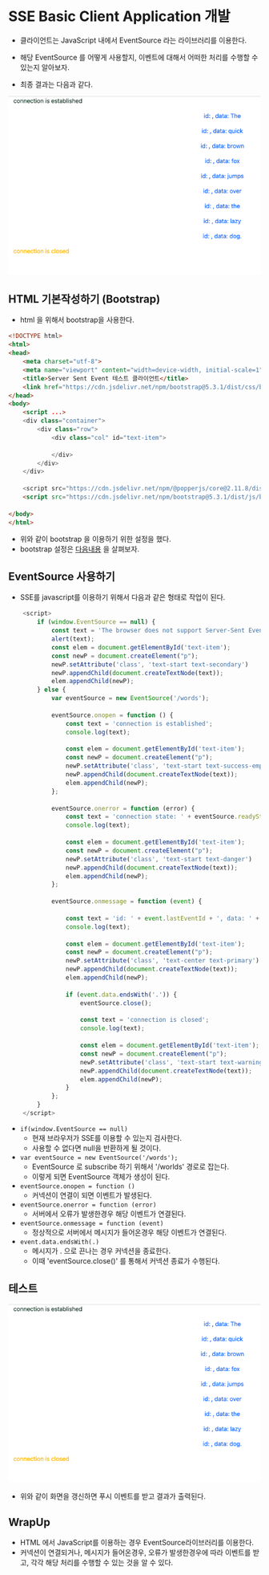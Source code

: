 # SSE Basic Client Application 개발 

- 클라이언트는 JavaScript 내에서 EventSource 라는 라이브러리를 이용한다. 
- 해당 EventSource 를 어떻게 사용할지, 이벤트에 대해서 어떠한 처리를 수행할 수 있는지 알아보자. 

- 최종 결과는 다음과 같다. 

![sse-event](imgs/sse-client.png)

## HTML 기본작성하기 (Bootstrap)

- html 을 위해서 bootstrap을 사용한다. 

```html
<!DOCTYPE html>
<html>
<head>
    <meta charset="utf-8">
    <meta name="viewport" content="width=device-width, initial-scale=1">
    <title>Server Sent Event 테스트 클라이언트</title>
    <link href="https://cdn.jsdelivr.net/npm/bootstrap@5.3.1/dist/css/bootstrap.min.css" rel="stylesheet" integrity="sha384-4bw+/aepP/YC94hEpVNVgiZdgIC5+VKNBQNGCHeKRQN+PtmoHDEXuppvnDJzQIu9" crossorigin="anonymous">
</head>
<body>
    <script ...>
    <div class="container">
        <div class="row">
            <div class="col" id="text-item">

            </div>
        </div>
    </div>

    <script src="https://cdn.jsdelivr.net/npm/@popperjs/core@2.11.8/dist/umd/popper.min.js" integrity="sha384-I7E8VVD/ismYTF4hNIPjVp/Zjvgyol6VFvRkX/vR+Vc4jQkC+hVqc2pM8ODewa9r" crossorigin="anonymous"></script>
    <script src="https://cdn.jsdelivr.net/npm/bootstrap@5.3.1/dist/js/bootstrap.min.js" integrity="sha384-Rx+T1VzGupg4BHQYs2gCW9It+akI2MM/mndMCy36UVfodzcJcF0GGLxZIzObiEfa" crossorigin="anonymous"></script>

</body>
</html>
```

- 위와 같이 bootstrap 을 이용하기 위한 설정을 했다. 
- bootstrap 설정은 [다음내용](https://getbootstrap.com/docs/5.3/getting-started/introduction/) 을 살펴보자. 

## EventSource 사용하기 

- SSE를 javascript를 이용하기 위해서 다음과 같은 형태로 작업이 된다. 

```js
    <script>
        if (window.EventSource == null) {
            const text = 'The browser does not support Server-Sent Events';
            alert(text);
            const elem = document.getElementById('text-item');
            const newP = document.createElement("p");
            newP.setAttribute('class', 'text-start text-secondary')
            newP.appendChild(document.createTextNode(text));
            elem.appendChild(newP);
        } else {
            var eventSource = new EventSource('/words');

            eventSource.onopen = function () {
                const text = 'connection is established';
                console.log(text);

                const elem = document.getElementById('text-item');
                const newP = document.createElement("p");
                newP.setAttribute('class', 'text-start text-success-emphasis')
                newP.appendChild(document.createTextNode(text));
                elem.appendChild(newP);
            };

            eventSource.onerror = function (error) {
                const text = 'connection state: ' + eventSource.readyState + ', error: ' + event;
                console.log(text);

                const elem = document.getElementById('text-item');
                const newP = document.createElement("p");
                newP.setAttribute('class', 'text-start text-danger')
                newP.appendChild(document.createTextNode(text));
                elem.appendChild(newP);
            };

            eventSource.onmessage = function (event) {

                const text = 'id: ' + event.lastEventId + ', data: ' + event.data;
                console.log(text);

                const elem = document.getElementById('text-item');
                const newP = document.createElement("p");
                newP.setAttribute('class', 'text-center text-primary')
                newP.appendChild(document.createTextNode(text));
                elem.appendChild(newP);

                if (event.data.endsWith('.')) {
                    eventSource.close();

                    const text = 'connection is closed';
                    console.log(text);

                    const elem = document.getElementById('text-item');
                    const newP = document.createElement("p");
                    newP.setAttribute('class', 'text-start text-warning')
                    newP.appendChild(document.createTextNode(text));
                    elem.appendChild(newP);
                }
            };
        }
    </script>
```

- ```if(window.EventSource == null)``` 
  - 현재 브라우저가 SSE를 이용할 수 있는지 검사한다. 
  - 사용할 수 없다면 null을 반환하게 될 것이다. 
- ```var eventSource = new EventSource('/words');```
  - EventSource 로 subscribe 하기 위해서 '/worlds' 경로로 잡는다. 
  - 이렇게 되면 EventSource 객체가 생성이 된다. 
- ```eventSource.onopen = function ()``` 
  - 커넥션이 연결이 되면 이벤트가 발생된다. 
- ```eventSource.onerror = function (error)```
  - 서버에서 오류가 발생한경우 해당 이벤트가 연결된다. 
- ```eventSource.onmessage = function (event)```
  - 정상적으로 서버에서 메시지가 들어온경우 해당 이벤트가 연결된다. 
- ```event.data.endsWith(.)```
  - 메시지가 . 으로 끈나는 경우 커넥션을 종료한다. 
  - 이때 'eventSource.close()' 를 통해서 커넥션 종료가 수행된다.

## 테스트

![sse-event](imgs/sse-client.png)

- 위와 같이 화면을 갱신하면 푸시 이벤트를 받고 결과가 출력된다. 

## WrapUp

- HTML 에서 JavaScript를 이용하는 경우 EventSource라이브러리를 이용한다. 
- 커넥션이 연결되거나, 메시지가 들어온경우, 오류가 발생한경우에 따라 이벤트를 받고, 각각 해당 처리를 수행할 수 있는 것을 알 수 있다. 